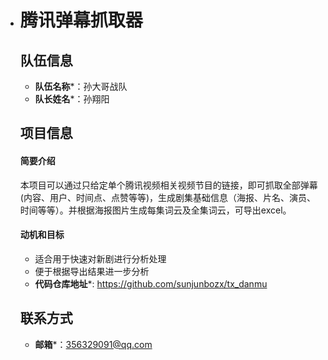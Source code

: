 * # 腾讯弹幕抓取器

  ## 队伍信息

  * **队伍名称***：孙大哥战队
  * **队长姓名***：孙翔阳


  ## 项目信息

  #### 简要介绍

  本项目可以通过只给定单个腾讯视频相关视频节目的链接，即可抓取全部弹幕(内容、用户、时间点、点赞等等)，生成剧集基础信息（海报、片名、演员、时间等等）。并根据海报图片生成每集词云及全集词云，可导出excel。

  #### 动机和目标

  - 适合用于快速对新剧进行分析处理
  - 便于根据导出结果进一步分析

  * **代码仓库地址***: https://github.com/sunjunbozx/tx_danmu

  

  ## 联系方式
  * **邮箱***：356329091@qq.com
